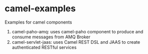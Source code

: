 # camel-examples
Examples for camel components

1. camel-paho-amq: uses camel-paho component to produce and consume messages from AMQ Broker
2. camel-servlet-jaas: uses Camel REST DSL and JAAS to create authenticated RESTful services
